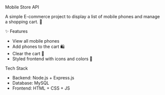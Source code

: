  Mobile Store API

A simple E-commerce project to display a list of mobile phones and manage a shopping cart. 🛒

✨ Features

- View all mobile phones 
- Add phones to the cart 🛍️
- Clear the cart 🧹
- Styled frontend with icons and colors 🎨

Tech Stack

- Backend: Node.js + Express.js
- Database: MySQL
- Frontend: HTML + CSS + JS 
